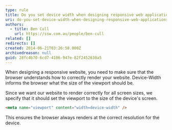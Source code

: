 ```yaml
---
type: rule
title: Do you set device width when designing responsive web applications?
uri: do-you-set-device-width-when-designing-responsive-web-applications
authors:
  - title: Ben Cull
    url: https://ssw.com.au/people/ben-cull
related: []
redirects: []
created: 2014-06-21T03:26:58.000Z
archivedreason: null
guid: 28fc4b70-6cd7-4106-947e-82f2452630a5
---
```

When designing a responsive website, you need to make sure that the browser understands how to correctly render your website. Device-Width informs the browser what the size of the viewport should be. 

<!--endintro-->

Since we want our website to render correctly for all screen sizes, we specify that it should set the viewport to the size of the device's screen.

```html
<meta name="viewport" content="width=device-width" />
```

This ensures the browser always renders at the correct resolution for the device.